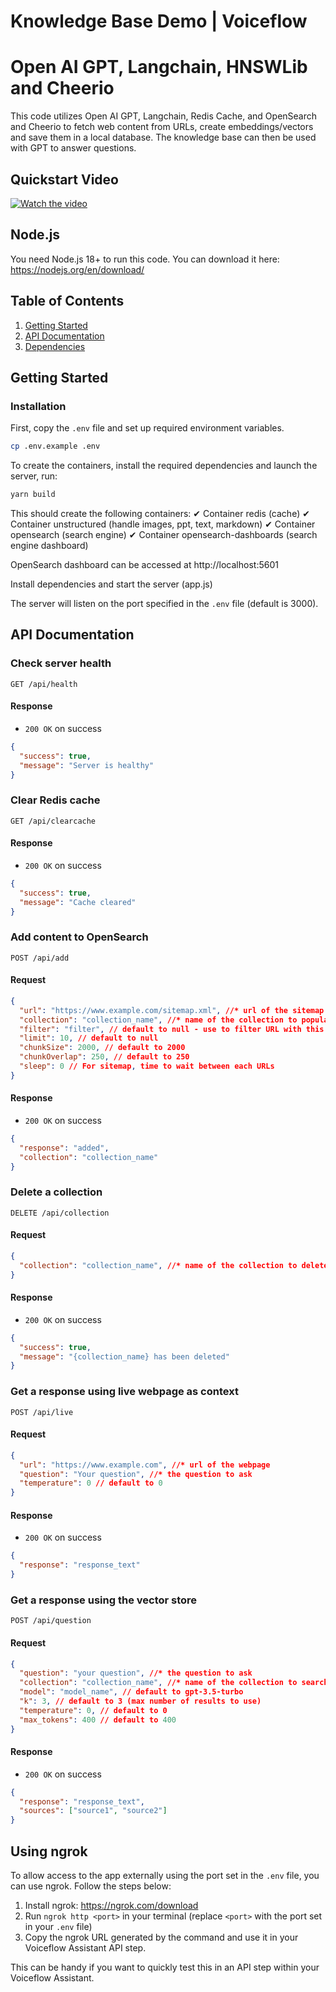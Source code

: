 # Knowledge Base Demo | Voiceflow
# Open AI GPT, Langchain, HNSWLib and Cheerio

This code utilizes Open AI GPT, Langchain, Redis Cache, and OpenSearch and Cheerio to fetch web content from URLs, create embeddings/vectors and save them in a local database. The knowledge base can then be used with GPT to answer questions.

## Quickstart Video
[![Watch the video](https://s3.amazonaws.com/com.voiceflow.studio/share/CleanShot-2023-03-17-at-14.03.29/CleanShot-2023-03-17-at-14.03.29.png)](https://www.loom.com/share/a4fccc7aac7d48548006570f6ac98576)


## Node.js
You need Node.js 18+ to run this code. You can download it here: https://nodejs.org/en/download/



## Table of Contents

1. [Getting Started](#getting-started)
2. [API Documentation](#api-documentation)
3. [Dependencies](#dependencies)

## Getting Started

### Installation

First, copy the `.env` file and set up required environment variables.

```bash
cp .env.example .env
```

To create the containers, install the required dependencies and launch the server, run:

```bash
yarn build
```

This should create the following containers:
✔ Container redis (cache)
✔ Container unstructured (handle images, ppt, text, markdown)
✔ Container opensearch (search engine)
✔ Container opensearch-dashboards  (search engine dashboard)

OpenSearch dashboard can be accessed at http://localhost:5601

Install dependencies and start the server (app.js)

The server will listen on the port specified in the `.env` file (default is 3000).


## API Documentation

### Check server health

```
GET /api/health
```

#### Response

- `200 OK` on success

```json
{
  "success": true,
  "message": "Server is healthy"
}
```

### Clear Redis cache

```
GET /api/clearcache
```

#### Response

- `200 OK` on success

```json
{
  "success": true,
  "message": "Cache cleared"
}
```


### Add content to OpenSearch

```
POST /api/add
```

#### Request

```json
{
  "url": "https://www.example.com/sitemap.xml", //* url of the sitemap
  "collection": "collection_name", //* name of the collection to populate
  "filter": "filter", // default to null - use to filter URL with this string (ex. "/blog/")
  "limit": 10, // default to null
  "chunkSize": 2000, // default to 2000
  "chunkOverlap": 250, // default to 250
  "sleep": 0 // For sitemap, time to wait between each URLs
}
```

#### Response

- `200 OK` on success

```json
{
  "response": "added",
  "collection": "collection_name"
}
```

### Delete a collection

```
DELETE /api/collection
```

#### Request

```json
{
  "collection": "collection_name", //* name of the collection to delete
}
```

#### Response

- `200 OK` on success

```json
{
  "success": true,
  "message": "{collection_name} has been deleted"
}
```

### Get a response using live webpage as context

```
POST /api/live
```

#### Request

```json
{
  "url": "https://www.example.com", //* url of the webpage
  "question": "Your question", //* the question to ask
  "temperature": 0 // default to 0
}
```

#### Response

- `200 OK` on success

```json
{
  "response": "response_text"
}
```

### Get a response using the vector store

```
POST /api/question
```

#### Request

```json
{
  "question": "your question", //* the question to ask
  "collection": "collection_name", //* name of the collection to search
  "model": "model_name", // default to gpt-3.5-turbo
  "k": 3, // default to 3 (max number of results to use)
  "temperature": 0, // default to 0
  "max_tokens": 400 // default to 400
}
```

#### Response

- `200 OK` on success

```json
{
  "response": "response_text",
  "sources": ["source1", "source2"]
}
```


## Using ngrok

To allow access to the app externally using the port set in the `.env` file, you can use ngrok. Follow the steps below:

1. Install ngrok: https://ngrok.com/download
2. Run `ngrok http <port>` in your terminal (replace `<port>` with the port set in your `.env` file)
3. Copy the ngrok URL generated by the command and use it in your Voiceflow Assistant API step.

This can be handy if you want to quickly test this in an API step within your Voiceflow Assistant.
